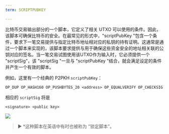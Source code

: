 ```yaml
---
term: SCRIPTPUBKEY

---
```

比特币交易输出部分的一个脚本，它定义了相关 UTXO 可以使用的条件。因此，该脚本可确保比特币的安全。在最常见的形式中，"scriptPubKey "包含一个条件，要求下一笔交易提供与指定比特币地址相对应的私钥的持有证明。这通常是通过一个脚本来实现的，该脚本要求提供与用于确保这些资金安全的地址相关联的公钥对应的签名。当一笔交易试图使用该UTXO作为输入时，它必须提供一个 "scriptSig"，该 "scriptSig "一旦与 "scriptPubKey "结合，就会满足设定的条件并产生一个有效的脚本。

例如，这里有一个经典的 P2PKH `scriptPubKey`：

```text
OP_DUP OP_HASH160 OP_PUSHBYTES_20 <address> OP_EQUALVERIFY OP_CHECKSIG
```

相应的 `scriptSig` 将是

```text
<signature> <public key>
```

![](../../dictionnaire/assets/35.webp)

> ► *这种脚本在英语中有时也被称为 "锁定脚本"。